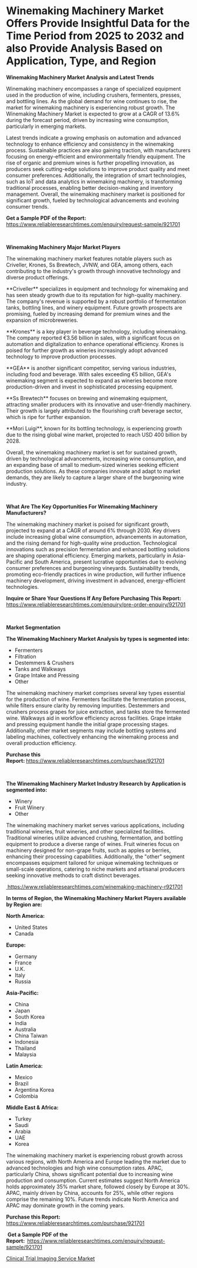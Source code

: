 <p><h1>Winemaking Machinery Market Offers Provide Insightful Data for the Time Period from 2025 to 2032 and also Provide Analysis Based on Application, Type, and Region</h1></p><p><strong>Winemaking Machinery Market Analysis and Latest Trends</strong></p>
<p><p>Winemaking machinery encompasses a range of specialized equipment used in the production of wine, including crushers, fermenters, presses, and bottling lines. As the global demand for wine continues to rise, the market for winemaking machinery is experiencing robust growth. The Winemaking Machinery Market is expected to grow at a CAGR of 13.6% during the forecast period, driven by increasing wine consumption, particularly in emerging markets. </p><p>Latest trends indicate a growing emphasis on automation and advanced technology to enhance efficiency and consistency in the winemaking process. Sustainable practices are also gaining traction, with manufacturers focusing on energy-efficient and environmentally friendly equipment. The rise of organic and premium wines is further propelling innovation, as producers seek cutting-edge solutions to improve product quality and meet consumer preferences. Additionally, the integration of smart technologies, such as IoT and data analytics in winemaking machinery, is transforming traditional processes, enabling better decision-making and inventory management. Overall, the winemaking machinery market is positioned for significant growth, fueled by technological advancements and evolving consumer trends.</p></p>
<p><strong>Get a Sample PDF of the Report:&nbsp;</strong> <a href="https://www.reliableresearchtimes.com/enquiry/request-sample/921701?utm_campaign=2956&utm_medium=2&utm_source=Github&utm_content=ia&utm_term=07032025&utm_id=winemaking-machinery">https://www.reliableresearchtimes.com/enquiry/request-sample/921701</a></p>
<p>&nbsp;</p>
<p><strong>Winemaking Machinery Major Market Players</strong></p>
<p><p>The winemaking machinery market features notable players such as Criveller, Krones, Ss Brewtech, JVNW, and GEA, among others, each contributing to the industry's growth through innovative technology and diverse product offerings. </p><p>**Criveller** specializes in equipment and technology for winemaking and has seen steady growth due to its reputation for high-quality machinery. The company's revenue is supported by a robust portfolio of fermentation tanks, bottling lines, and winery equipment. Future growth prospects are promising, fueled by increasing demand for premium wines and the expansion of microbreweries.</p><p>**Krones** is a key player in beverage technology, including winemaking. The company reported €3.56 billion in sales, with a significant focus on automation and digitalization to enhance operational efficiency. Krones is poised for further growth as wineries increasingly adopt advanced technology to improve production processes.</p><p>**GEA** is another significant competitor, serving various industries, including food and beverage. With sales exceeding €5 billion, GEA's winemaking segment is expected to expand as wineries become more production-driven and invest in sophisticated processing equipment.</p><p>**Ss Brewtech** focuses on brewing and winemaking equipment, attracting smaller producers with its innovative and user-friendly machinery. Their growth is largely attributed to the flourishing craft beverage sector, which is ripe for further expansion.</p><p>**Mori Luigi**, known for its bottling technology, is experiencing growth due to the rising global wine market, projected to reach USD 400 billion by 2028.</p><p>Overall, the winemaking machinery market is set for sustained growth, driven by technological advancements, increasing wine consumption, and an expanding base of small to medium-sized wineries seeking efficient production solutions. As these companies innovate and adapt to market demands, they are likely to capture a larger share of the burgeoning wine industry.</p></p>
<p>&nbsp;</p>
<p><strong>What Are The Key Opportunities For Winemaking Machinery Manufacturers?</strong></p>
<p><p>The winemaking machinery market is poised for significant growth, projected to expand at a CAGR of around 6% through 2030. Key drivers include increasing global wine consumption, advancements in automation, and the rising demand for high-quality wine production. Technological innovations such as precision fermentation and enhanced bottling solutions are shaping operational efficiency. Emerging markets, particularly in Asia-Pacific and South America, present lucrative opportunities due to evolving consumer preferences and burgeoning vineyards. Sustainability trends, promoting eco-friendly practices in wine production, will further influence machinery development, driving investment in advanced, energy-efficient technologies.</p></p>
<p><strong>Inquire or Share Your Questions If Any Before Purchasing This Report:</strong> <a href="https://www.reliableresearchtimes.com/enquiry/pre-order-enquiry/921701?utm_campaign=2956&utm_medium=2&utm_source=Github&utm_content=ia&utm_term=07032025&utm_id=winemaking-machinery">https://www.reliableresearchtimes.com/enquiry/pre-order-enquiry/921701</a></p>
<p>&nbsp;</p>
<p><strong>Market Segmentation</strong></p>
<p><strong>The Winemaking Machinery Market Analysis by types is segmented into:</strong></p>
<p><ul><li>Fermenters</li><li>Filtration</li><li>Destemmers & Crushers</li><li>Tanks and Walkways</li><li>Grape Intake and Pressing</li><li>Other</li></ul></p>
<p><p>The winemaking machinery market comprises several key types essential for the production of wine. Fermenters facilitate the fermentation process, while filters ensure clarity by removing impurities. Destemmers and crushers process grapes for juice extraction, and tanks store the fermented wine. Walkways aid in workflow efficiency across facilities. Grape intake and pressing equipment handle the initial grape processing stages. Additionally, other market segments may include bottling systems and labeling machines, collectively enhancing the winemaking process and overall production efficiency.</p></p>
<p><strong>Purchase this Report:&nbsp;</strong><a href="https://www.reliableresearchtimes.com/purchase/921701?utm_campaign=2956&utm_medium=2&utm_source=Github&utm_content=ia&utm_term=07032025&utm_id=winemaking-machinery">https://www.reliableresearchtimes.com/purchase/921701</a></p>
<p>&nbsp;</p>
<p><strong>The Winemaking Machinery Market Industry Research by Application is segmented into:</strong></p>
<p><ul><li>Winery</li><li>Fruit Winery</li><li>Other</li></ul></p>
<p><p>The winemaking machinery market serves various applications, including traditional wineries, fruit wineries, and other specialized facilities. Traditional wineries utilize advanced crushing, fermentation, and bottling equipment to produce a diverse range of wines. Fruit wineries focus on machinery designed for non-grape fruits, such as apples or berries, enhancing their processing capabilities. Additionally, the "other" segment encompasses equipment tailored for unique winemaking techniques or small-scale operations, catering to niche markets and artisanal producers seeking innovative methods to craft distinct beverages.</p></p>
<p><a href="https://www.reliableresearchtimes.com/winemaking-machinery-r921701?utm_campaign=2956&utm_medium=2&utm_source=Github&utm_content=ia&utm_term=07032025&utm_id=winemaking-machinery">&nbsp;https://www.reliableresearchtimes.com/winemaking-machinery-r921701</a></p>
<p><strong>In terms of Region, the Winemaking Machinery Market Players available by Region are:</strong></p>
<p>
    <p> <strong> North America: </strong>
        <ul>
            <li>United States</li>
            <li>Canada</li>
        </ul>
        </p> 
    <p> <strong> Europe: </strong>
        <ul>
            <li>Germany</li>
            <li>France</li>
            <li>U.K.</li>
            <li>Italy</li>
            <li>Russia</li>
        </ul>
        </p> 
    <p> <strong> Asia-Pacific: </strong>
        <ul>
            <li>China</li>
            <li>Japan</li>
            <li>South Korea</li>
            <li>India</li>
            <li>Australia</li>
            <li>China Taiwan</li>
            <li>Indonesia</li>
            <li>Thailand</li>
            <li>Malaysia</li>
        </ul>
        </p> 
    <p> <strong> Latin America: </strong>
        <ul>
            <li>Mexico</li>
            <li>Brazil</li>
            <li>Argentina Korea</li>
            <li>Colombia</li>
        </ul>
        </p> 
    <p> <strong> Middle East & Africa: </strong>
        <ul>
            <li>Turkey</li>
            <li>Saudi</li>
            <li>Arabia</li>
            <li>UAE</li>
            <li>Korea</li>
        </ul>
    </p>
    </p>
<p><p>The winemaking machinery market is experiencing robust growth across various regions, with North America and Europe leading the market due to advanced technologies and high wine consumption rates. APAC, particularly China, shows significant potential due to increasing wine production and consumption. Current estimates suggest North America holds approximately 35% market share, followed closely by Europe at 30%. APAC, mainly driven by China, accounts for 25%, while other regions comprise the remaining 10%. Future trends indicate North America and APAC may dominate growth in the coming years.</p></p>
<p><strong>Purchase this Report: </strong><a href="https://www.reliableresearchtimes.com/purchase/921701?utm_campaign=2956&utm_medium=2&utm_source=Github&utm_content=ia&utm_term=07032025&utm_id=winemaking-machinery">https://www.reliableresearchtimes.com/purchase/921701</a></p>
<p>&nbsp;<strong>Get a Sample PDF of the Report:&nbsp;&nbsp;</strong><a href="https://www.reliableresearchtimes.com/enquiry/request-sample/921701?utm_campaign=2956&utm_medium=2&utm_source=Github&utm_content=ia&utm_term=07032025&utm_id=winemaking-machinery">https://www.reliableresearchtimes.com/enquiry/request-sample/921701</a></p>
<p><strong></strong></p>
<p><p><a href="https://github.com/carylgrinko/Market-Research-Report-List-1/blob/main/clinical-trial-imaging-service-market.md?utm_campaign=2956&utm_medium=2&utm_source=Github&utm_content=ia&utm_term=07032025&utm_id=winemaking-machinery">Clinical Trial Imaging Service Market</a></p></p>
